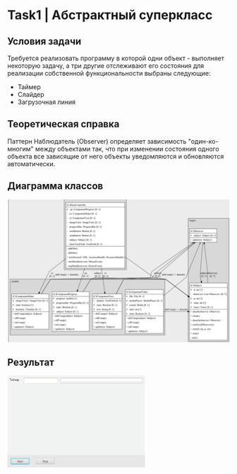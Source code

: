# Task1 | Абстрактный суперкласс
## Условия задачи
Требуется реализовать программу в которой одни объект - выполняет некоторую задачу, а три другие отслеживают его состояния для реализации собственной функциональности выбраны следующие:
- Таймер
- Слайдер
- Загрузочная линия

## Теоретическая справка
Паттерн Наблюдатель (Observer) определяет зависимость "один-ко-многим" между объектами так, что при изменении состояния одного объекта все зависящие от него объекты уведомляются и обновляются автоматически.
## Диаграмма классов
![class diagram](src/main/resources/programmingtechnology/observer/images/structure.png)
## Результат
![task1](src/main/resources/programmingtechnology/observer/gifs/result.gif)
